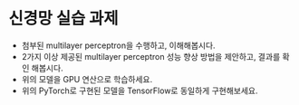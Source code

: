 # 신경망 실습 과제
* 첨부된 multilayer perceptron을 수행하고, 이해해봅시다.
* 2가지 이상 제공된 multilayer perceptron 성능 향상 방법을 제안하고, 결과를 확인 해봅시다.
* 위의 모델을 GPU 연산으로 학습하세요.
* 위의 PyTorch로 구현된 모델을 TensorFlow로 동일하게 구현해보세요.

